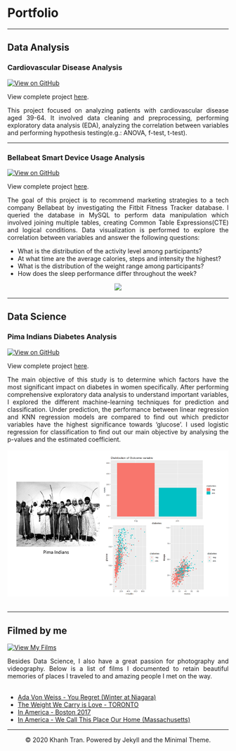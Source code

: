 # Portfolio
---
## Data Analysis

### Cardiovascular Disease Analysis

[![View on GitHub](https://img.shields.io/badge/GitHub-View_on_GitHub-blue?logo=GitHub)](https://github.com/seeying147/cardiovascular-analysis)

View complete project [here](https://seeying147.github.io/cardiovascular-analysis/).

<div style="text-align: justify">This project focused on analyzing patients with cardiovascular disease aged 39-64. It involved data cleaning and preprocessing, performing exploratory data analysis (EDA), analyzing the correlation between variables and performing hypothesis testing(e.g.: ANOVA, f-test, t-test).</div> 

---
### Bellabeat Smart Device Usage Analysis

[![View on GitHub](https://img.shields.io/badge/GitHub-View_on_GitHub-blue?logo=GitHub)](https://github.com/seeying147/Bellabeat-Analysis)

View complete project [here](https://seeying147.github.io/Bellabeat-Analysis/).
<div style="text-align: justify">The goal of this project is to recommend marketing strategies to a tech company Bellabeat by investigating the Fitbit Fitness Tracker database. I queried the database in MySQL to perform data manipulation which involved joining multiple tables, creating Common Table Expressions(CTE) and logical conditions. Data visualization is performed to explore the correlation between variables and answer the following questions:

* What is the distribution of the activity level among participants?
* At what time are the average calories, steps and intensity the highest?
* What is the distribution of the weight range among participants?
* How does the sleep performance differ throughout the week?
</div>

<center><img src="images/BERT-classification.png"/></center>

---
## Data Science

### Pima Indians Diabetes Analysis

[![View on GitHub](https://img.shields.io/badge/GitHub-View_on_GitHub-blue?logo=GitHub)](https://github.com/seeying147/pimaindians-diabetes-analysis)

View complete project [here](https://seeying147.github.io/pimaindians-diabetes-analysis/).
<div style="text-align: justify"> The main objective of this study is to determine which factors have the most significant impact on diabetes in women specifically. After performing comprehensive exploratory data analysis to understand important variables, I explored the different machine-learning techniques for prediction and classification. Under prediction, the performance between linear regression and KNN regression models are compared to find out which predictor variables have the highest significance towards ‘glucose’. I used logistic regression for classification to find out our main objective by analysing the p-values and the estimated coefficient.   </div>
<br>
<center><img src="images/PimaIndians.png"/></center>
<br>


---
## Filmed by me

[![View My Films](https://img.shields.io/badge/YouTube-View_My_Films-grey?logo=youtube&labelColor=FF0000)](https://www.youtube.com/watch?v=vfZwdEWgUPE)

<div style="text-align: justify">Besides Data Science, I also have a great passion for photography and videography. Below is a list of films I documented to retain beautiful memories of places I traveled to and amazing people I met on the way.</div>
<br>

- [Ada Von Weiss - You Regret (Winter at Niagara)](https://www.youtube.com/watch?v=-5esqvmPnHI)
- [The Weight We Carry is Love - TORONTO](https://www.youtube.com/watch?v=vfZwdEWgUPE)
- [In America - Boston 2017](https://www.youtube.com/watch?v=YdXufiebgyc)
- [In America - We Call This Place Our Home (Massachusetts)](https://www.youtube.com/watch?v=jzfcM_iO0FU)

---
<center>© 2020 Khanh Tran. Powered by Jekyll and the Minimal Theme.</center>
